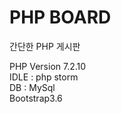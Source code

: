 # PHP BOARD
간단한 PHP 게시판

PHP Version 7.2.10
<br>
IDLE : php storm
<br>
DB : MySql
<br>
Bootstrap3.6
<br>
